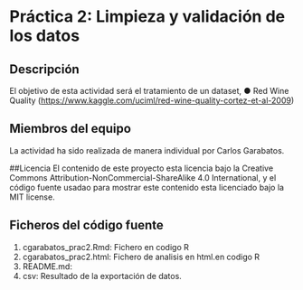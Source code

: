# Práctica 2: Limpieza y validación de los datos
## Descripción

El objetivo de esta actividad será el tratamiento de un dataset,
● Red Wine Quality (https://www.kaggle.com/uciml/red-wine-quality-cortez-et-al-2009)

## Miembros del equipo
La actividad ha sido realizada de manera individual por Carlos Garabatos.

##Licencia
El contenido de este proyecto esta licencia bajo la Creative Commons Attribution-NonCommercial-ShareAlike 4.0 International, y el código fuente usadao para mostrar este contenido esta licenciado bajo la MIT license.

## Ficheros del código fuente
1. cgarabatos_prac2.Rmd: Fichero en codigo R
1. cgarabatos_prac2.html: Fichero de analisis en html.en codigo R
1. README.md: 
1. csv: Resultado de la exportación de datos.
